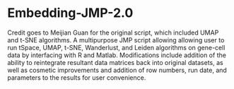 # Embedding-JMP-2.0
Credit goes to Meijian Guan for the original script, which included UMAP and t-SNE algorithms. A multipurpose JMP script allowing allowing user to run tSpace, UMAP, t-SNE, Wanderlust, and Leiden algorithms on gene-cell data by interfacing with R and Matlab. Modifications include addition of the ability to reintegrate resultant data matrices back into original datasets, as well as cosmetic improvements and addition of row numbers, run date, and parameters to the results for user convenience. 

